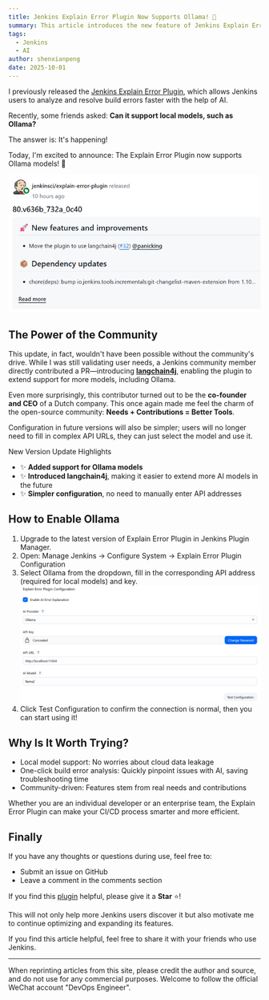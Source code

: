 ```yaml
---
title: Jenkins Explain Error Plugin Now Supports Ollama! 🤖
summary: This article introduces the new feature of Jenkins Explain Error Plugin, which is the support for Ollama local models, helping users more efficiently analyze and resolve build errors.
tags:
  - Jenkins
  - AI
author: shenxianpeng
date: 2025-10-01
---
```


I previously released the [Jenkins Explain Error Plugin](https://plugins.jenkins.io/explain-error/), which allows Jenkins users to analyze and resolve build errors faster with the help of AI.

Recently, some friends asked: **Can it support local models, such as Ollama?**

The answer is: It's happening!

Today, I'm excited to announce: The Explain Error Plugin now supports Ollama models! 🎉

![Supports Ollama](support-ollama.png)

## The Power of the Community

This update, in fact, wouldn't have been possible without the community's drive.
While I was still validating user needs, a Jenkins community member directly contributed a PR—introducing [**langchain4j**](https://github.com/langchain4j/langchain4j), enabling the plugin to extend support for more models, including Ollama.

Even more surprisingly, this contributor turned out to be the **co-founder and CEO** of a Dutch company.
This once again made me feel the charm of the open-source community: **Needs + Contributions = Better Tools**.

Configuration in future versions will also be simpler; users will no longer need to fill in complex API URLs, they can just select the model and use it.

New Version Update Highlights

*   ✨ **Added support for Ollama models**
*   ✨ **Introduced langchain4j**, making it easier to extend more AI models in the future
*   ✨ **Simpler configuration**, no need to manually enter API addresses

## How to Enable Ollama

1.  Upgrade to the latest version of Explain Error Plugin in Jenkins Plugin Manager.
2.  Open: Manage Jenkins → Configure System → Explain Error Plugin Configuration
3.  Select Ollama from the dropdown, fill in the corresponding API address (required for local models) and key.
    ![Explain Error Plugin Configuration](config-ollama.png)
4.  Click Test Configuration to confirm the connection is normal, then you can start using it!

## Why Is It Worth Trying?

*   Local model support: No worries about cloud data leakage
*   One-click build error analysis: Quickly pinpoint issues with AI, saving troubleshooting time
*   Community-driven: Features stem from real needs and contributions

Whether you are an individual developer or an enterprise team, the Explain Error Plugin can make your CI/CD process smarter and more efficient.

## Finally

If you have any thoughts or questions during use, feel free to:

*   Submit an issue on GitHub
*   Leave a comment in the comments section

If you find this [plugin](https://plugins.jenkins.io/explain-error/) helpful, please give it a **Star** ⭐️!

This will not only help more Jenkins users discover it but also motivate me to continue optimizing and expanding its features.

If you find this article helpful, feel free to share it with your friends who use Jenkins.

---

When reprinting articles from this site, please credit the author and source, and do not use for any commercial purposes. Welcome to follow the official WeChat account "DevOps Engineer".
